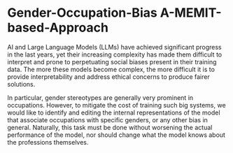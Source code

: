 # Gender-Occupation-Bias A-MEMIT-based-Approach

AI and Large Language Models (LLMs) have achieved significant progress in the last years, yet their increasing complexity has made them difficult to interpret and prone to perpetuating social biases present in their training data. 
The more these models become complex, the more difficult it is to provide interpretability and address ethical concerns to produce fairer solutions.

In particular, gender stereotypes are generally very prominent in occupations. However, to mitigate the cost of training such big systems, we would like to identify and editing the internal representations of the model that associate occupations with specific genders, or any other bias in general. Naturally, this task must be done without worsening the actual performance of the model, nor should change what the model knows about the professions themselves.

